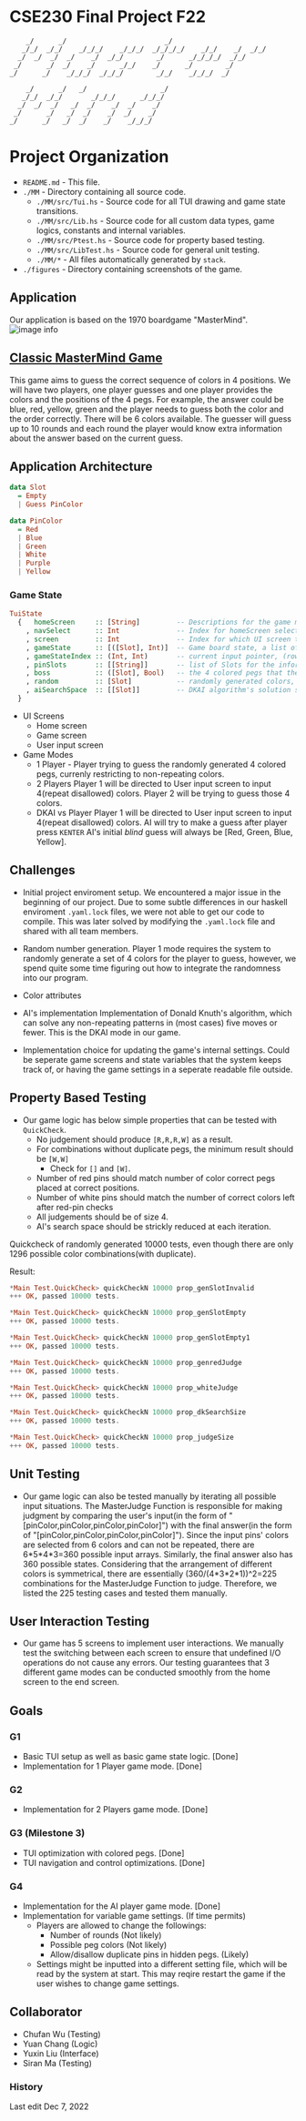 # CSE230 Final Project F22
```
    _/      _/                        _/                         
   _/_/  _/_/    _/_/_/    _/_/_/  _/_/_/_/    _/_/    _/  _/_/
  _/  _/  _/  _/    _/  _/_/        _/      _/_/_/_/  _/_/     
 _/      _/  _/    _/      _/_/    _/      _/        _/        
_/      _/    _/_/_/  _/_/_/        _/_/    _/_/_/  _/        

    _/      _/   _/                  _/   
   _/_/  _/_/       _/_/_/      _/_/_/    
  _/  _/  _/   _/  _/    _/  _/    _/     
 _/      _/   _/  _/    _/  _/    _/      
_/      _/   _/  _/    _/    _/_/_/   
```

# Project Organization

- `README.md` - This file. 
- `./MM` - Directory containing all source code.
  - `./MM/src/Tui.hs` - Source code for all TUI drawing and game state transitions.
  - `./MM/src/Lib.hs` - Source code for all custom data types, game logics, constants and internal variables.
  - `./MM/src/Ptest.hs` - Source code for property based testing.
  - `./MM/src/LibTest.hs` - Source code for general unit testing.
  - `./MM/*` - All files automatically generated by `stack`.
- `./figures` - Directory containing screenshots of the game. 

## Application
Our application is based on the 1970 boardgame "MasterMind". 
![image info](./figures/MM_img.jpeg)

## [Classic MasterMind Game](https://en.wikipedia.org/wiki/Mastermind_(board_game))
This game aims to guess the correct sequence of colors in 4 positions. We will have two players, one player guesses and one player provides the colors and the positions of the 4 pegs. For example, the answer could be blue, red, yellow, green and the player needs to guess both the color and the order correctly. There will be 6 colors available. The guesser will guess up to 10 rounds and each round the player would know extra information about the answer based on the current guess.

## Application Architecture
```haskell
data Slot
  = Empty
  | Guess PinColor

data PinColor
  = Red
  | Blue
  | Green
  | White
  | Purple
  | Yellow
```
### Game State
```haskell
TuiState
  {   homeScreen     :: [String]         -- Descriptions for the game modes.
    , navSelect      :: Int              -- Index for homeScreen selection.
    , screen         :: Int              -- Index for which UI screen to draw.
    , gameState      :: [([Slot], Int)]  -- Game board state, a list of rows, each row is a list of Slots.
    , gameStateIndex :: (Int, Int)       -- current input pointer, (row, col).
    , pinSlots       :: [[String]]       -- list of Slots for the information.
    , boss           :: ([Slot], Bool)   -- the 4 colored pegs that the player is trying to guess.
    , random         :: [Slot]           -- randomly generated colors, used in 1 player mode only.
    , aiSearchSpace  :: [[Slot]]         -- DKAI algorithm's solution search space
  }
```
- UI Screens
  - Home screen
  - Game screen
  - User input screen
- Game Modes
  - 1 Player - Player trying to guess the randomly generated 4 colored pegs, currenly restricting to non-repeating colors.
  - 2 Players
    Player 1 will be directed to User input screen to input 4(repeat disallowed) colors.
    Player 2 will be trying to guess those 4 colors.
  - DKAI vs Player 
    Player 1 will be directed to User input screen to input 4(repeat disallowed) colors.
    AI will try to make a guess after player press `KENTER`
    AI's initial *blind* guess will always be [Red, Green, Blue, Yellow].


## Challenges
- Initial project enviroment setup.
  We encountered a major issue in the beginning of our project. Due to some subtle differences in our haskell enviroment `.yaml.lock` files, we were not able to get our code to compile. 
  This was later solved by modifying the `.yaml.lock` file and shared with all team members. 
- Random number generation.
  Player 1 mode requires the system to randomly generate a set of 4 colors for the player to guess, however, we spend quite some time figuring out how to integrate the randomness into our program. 
- Color attributes

- AI's implementation
  Implementation of Donald Knuth's algorithm, which can solve any non-repeating patterns in (most cases) five moves or fewer. This is the DKAI mode in our game. 
- Implementation choice for updating the game's internal settings. 
  Could be seperate game screens and state variables that the system keeps track of, or having the game settings in a seperate readable file outside. 

## Property Based Testing
- Our game logic has below simple properties that can be tested with `QuickCheck`.
  - No judgement should produce `[R,R,R,W]` as a result.
  - For combinations without duplicate pegs, the minimum result should be `[W,W]`
    - Check for `[]` and `[W]`.
  - Number of red pins should match number of color correct pegs placed at correct positions.
  - Number of white pins should match the number of correct colors left after red-pin checks
  - All judgements should be of size 4.
  - AI's search space should be strickly reduced at each iteration. 

Quickcheck of randomly generated 10000 tests, even though there are only 1296 possible color combinations(with duplicate).

Result:
```haskell
*Main Test.QuickCheck> quickCheckN 10000 prop_genSlotInvalid 
+++ OK, passed 10000 tests.

*Main Test.QuickCheck> quickCheckN 10000 prop_genSlotEmpty 
+++ OK, passed 10000 tests.

*Main Test.QuickCheck> quickCheckN 10000 prop_genSlotEmpty1 
+++ OK, passed 10000 tests.

*Main Test.QuickCheck> quickCheckN 10000 prop_genredJudge
+++ OK, passed 10000 tests.

*Main Test.QuickCheck> quickCheckN 10000 prop_whiteJudge
+++ OK, passed 10000 tests.

*Main Test.QuickCheck> quickCheckN 10000 prop_dkSearchSize
+++ OK, passed 10000 tests.

*Main Test.QuickCheck> quickCheckN 10000 prop_judgeSize
+++ OK, passed 10000 tests.
```

## Unit Testing
- Our game logic can also be tested manually by iterating all possible input situations. The MasterJudge Function is responsible for making judgment by comparing the user's input(in the form of "[pinColor,pinColor,pinColor,pinColor]") with the final answer(in the form of "[pinColor,pinColor,pinColor,pinColor]"). Since the input pins' colors are selected from 6 colors and can not be repeated, there are 6\*5\*4\*3=360 possible input arrays. Similarly, the final answer also has 360 possible states. Considering that the arrangement of different colors is symmetrical, there are essentially (360/(4\*3\*2\*1))^2=225 combinations for the MasterJudge Function to judge. Therefore, we listed the 225 testing cases and tested them manually.

## User Interaction Testing
- Our game has 5 screens to implement user interactions. We manually test the switching between each screen to ensure that undefined I/O operations do not cause any errors. Our testing guarantees that 3 different game modes can be conducted smoothly from the home screen to the end screen.

## Goals
### G1
- Basic TUI setup as well as basic game state logic. [Done]
- Implementation for 1 Player game mode. [Done]

### G2
- Implementation for 2 Players game mode. [Done]

### G3 (Milestone 3)
- TUI optimization with colored pegs. [Done]
- TUI navigation and control optimizations. [Done]

### G4
- Implementation for the AI player game mode. [Done]
- Implementation for variable game settings. (If time permits)
    - Players are allowed to change the followings:
        - Number of rounds (Not likely)
        - Possible peg colors (Not likely)
        - Allow/disallow duplicate pins in hidden pegs. (Likely)
    - Settings might be inputted into a different setting file, which will be read by the system at start. This may reqire restart the game if the user wishes to change game settings.


## Collaborator
- Chufan Wu (Testing)
- Yuan Chang (Logic)
- Yuxin Liu (Interface)
- Siran Ma (Testing)

### History
Last edit Dec 7, 2022
